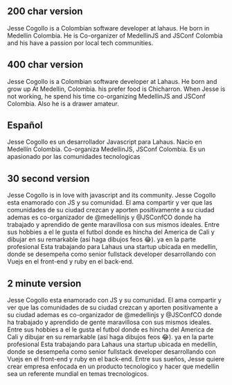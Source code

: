 ## 200 char version

Jesse Cogollo is a Colombian software developer at lahaus.
He born in Medellin Colombia.
He is Co-organizer of MedellinJS and JSConf Colombia and his have a passion por local tech communities.

## 400 char version

Jesse Cogollo is a Colombian software developer at Lahaus.
He born and grow up At Medellin, Colombia. his prefer food is Chicharron.
When Jesse is not working, he spend his time co-organizing MedellinJS and JSConf Colombia.
Also he is a drawer amateur.


## Español

Jesse Cogollo es un desarrollador Javascript para Lahaus.
Nacio en Medellín Colombia.
Co-organiza MedellinJS, JSConf Colombia. Es un apasionado por las comunidades tecnologicas


## 30 second version

Jesse Cogollo is in love with javascript and its community.
Jesse Cogollo esta enamorado con JS y su comunidad. El ama compartir y ver que las comunidades
de su ciudad crezcan y aporten positivamente a su ciudad ademas es co-organizador de @medellinjs y @JSConfCO
donde ha trabajado y aprendido de gente maravillosa con sus mismos ideales.
Entre sus hobbies a el le gusta el futbol donde es hincha del America de Cali y dibujar en su remarkable (así haga dibujos feos :joy:).
ya en la parte profesional Esta trabajando para Lahaus una startup ubicada en medellin, donde se desempeña como senior fullstack developer desarrollando con Vuejs en el front-end y ruby en el back-end.


## 2 minute version

Jesse Cogollo esta enamorado con JS y su comunidad. El ama compartir y ver que las comunidades
de su ciudad crezcan y aporten positivamente a su ciudad ademas es co-organizador de @medellinjs y @JSConfCO
donde ha trabajado y aprendido de gente maravillosa con sus mismos ideales.
Entre sus hobbies a el le gusta el futbol donde es hincha del America de Cali y dibujar en su remarkable (así haga dibujos feos :joy:).
ya en la parte profesional Esta trabajando para Lahaus una startup ubicada en medellin, donde se desempeña como senior fullstack developer desarrollando con Vuejs en el front-end y ruby en el back-end.
Entre sus sueños, Jesse quiere crear empresa enfocada en un producto tecnologico y hacer que medellin sea un referente mundial en temas trecnologicos.
